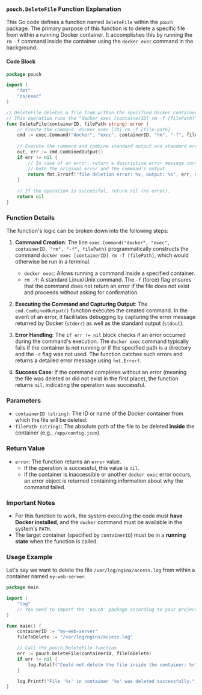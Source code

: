 
### **`pouch.DeleteFile` Function Explanation**

This Go code defines a function named `DeleteFile` within the `pouch` package. The primary purpose of this function is to delete a specific file from within a running Docker container. It accomplishes this by running the `rm -f` command inside the container using the `docker exec` command in the background.

#### Code Block

```go
package pouch

import (
	"fmt"
	"os/exec"
)

// DeleteFile deletes a file from within the specified Docker container.
// This operation runs the "docker exec [containerID] rm -f [filePath]" command.
func DeleteFile(containerID, filePath string) error {
	// Create the command: docker exec [ID] rm -f [file-path]
	cmd := exec.Command("docker", "exec", containerID, "rm", "-f", filePath)
	
	// Execute the command and combine standard output and standard error.
	out, err := cmd.CombinedOutput()
	if err != nil {
		// In case of an error, return a descriptive error message containing
		// both the original error and the command's output.
		return fmt.Errorf("file deletion error: %v, output: %s", err, string(out))
	}
	
	// If the operation is successful, return nil (no error).
	return nil
}
```

### Function Details

The function's logic can be broken down into the following steps:

1.  **Command Creation**:
    The line `exec.Command("docker", "exec", containerID, "rm", "-f", filePath)` programmatically constructs the command `docker exec [containerID] rm -f [filePath]`, which would otherwise be run in a terminal.
    *   `docker exec`: Allows running a command inside a specified container.
    *   `rm -f`: A standard Linux/Unix command. The `-f` (force) flag ensures that the command does not return an error if the file does not exist and proceeds without asking for confirmation.

2.  **Executing the Command and Capturing Output**:
    The `cmd.CombinedOutput()` function executes the created command. In the event of an error, it facilitates debugging by capturing the error message returned by Docker (`stderr`) as well as the standard output (`stdout`).

3.  **Error Handling**:
    The `if err != nil` block checks if an error occurred during the command's execution. The `docker exec` command typically fails if the container is not running or if the specified path is a directory and the `-r` flag was not used. The function catches such errors and returns a detailed error message using `fmt.Errorf`.

4.  **Success Case**:
    If the command completes without an error (meaning the file was deleted or did not exist in the first place), the function returns `nil`, indicating the operation was successful.

### Parameters

*   `containerID (string)`: The ID or name of the Docker container from which the file will be deleted.
*   `filePath (string)`: The absolute path of the file to be deleted **inside** the container (e.g., `/app/config.json`).

### Return Value

*   `error`: The function returns an `error` value.
    *   If the operation is successful, this value is `nil`.
    *   If the container is inaccessible or another `docker exec` error occurs, an error object is returned containing information about why the command failed.

### Important Notes

*   For this function to work, the system executing the code must **have Docker installed**, and the `docker` command must be available in the system's `PATH`.
*   The target container (specified by `containerID`) must be in a **running state** when the function is called.

### Usage Example

Let's say we want to delete the file `/var/log/nginx/access.log` from within a container named `my-web-server`.

```go
package main

import (
	"log"
	// You need to import the 'pouch' package according to your project structure.
)

func main() {
	containerID := "my-web-server"
	fileToDelete := "/var/log/nginx/access.log"

	// Call the pouch.DeleteFile function
	err := pouch.DeleteFile(containerID, fileToDelete)
	if err != nil {
		log.Fatalf("Could not delete the file inside the container: %v", err)
	}

	log.Printf("File '%s' in container '%s' was deleted successfully.", fileToDelete, containerID)
}
```